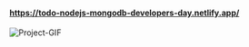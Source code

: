 #### https://todo-nodejs-mongodb-developers-day.netlify.app/
![Project-GIF](./assests/images/project.gif)
